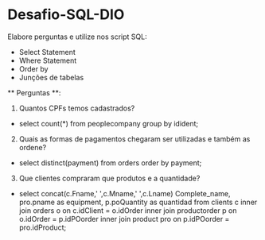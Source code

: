 # Desafio-SQL-DIO

Elabore perguntas e utilize nos script SQL:
- Select Statement
- Where Statement
- Order by
- Junções de tabelas

** Perguntas **:

1. Quantos CPFs temos cadastrados?
- select count(*) from peoplecompany group by idident;

2. Quais as formas de pagamentos chegaram ser utilizadas e também as ordene?
- select distinct(payment) from orders order by payment;

3. Que clientes compraram que produtos e a quantidade?
- select concat(c.Fname,' ',c.Mname,' ',c.Lname) Complete_name, pro.pname as equipment, p.poQuantity as quantidad
from clients c inner join orders o on
c.idClient = o.idOrder inner join productorder p on 
o.idOrder = p.idPOorder inner join product pro on p.idPOorder = pro.idProduct;
